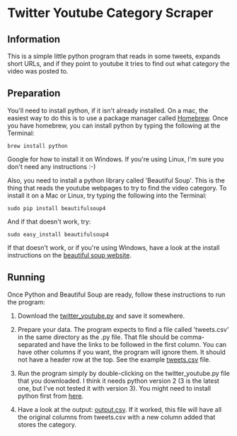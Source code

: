 # Twitter Youtube Category Scraper

## Information

This is a simple little python program that reads in some tweets, expands short URLs, and if they point to youtube it tries to find out what category the video was posted to.

## Preparation

You'll need to install python, if it isn't already installed. On a mac, the easiest way to do this is to use a package manager called [Homebrew](http://brew.sh/). Once you have homebrew, you can install python by typing the following at the Terminal:

<pre><code>brew install python</code></pre>

Google for how to install it on Windows. If you're using Linux, I'm sure you don't need any instructions :-)

Also, you need to install a python library called 'Beautiful Soup'. This is the thing that reads the youtube webpages to try to find the video category. To install it on a Mac or Linux, try typing the following into the Terminal:

<pre><code>sudo pip install beautifulsoup4</code></pre>

And if that doesn't work, try:

<pre><code>sudo easy_install beautifulsoup4</code></pre>

If that doesn't work, or if you're using Windows, have a look at the install instructions on the [beautiful soup website](http://www.crummy.com/software/BeautifulSoup/#Download).


## Running

Once Python and Beautiful Soup are ready, follow these instructions to run the program:

 1. Download the [twitter_youtube.py](https://raw.githubusercontent.com/nickmalleson/surf/master/projects/twitter_youtube/twitter_youtube.py) and save it somewhere.
 
 2. Prepare your data. The program expects to find a file called 'tweets.csv' in the same directory as the .py file. That file should be comma-separated and have the links to be followed in the first column. You can have other columns if you want, the program will ignore them. It should not have a header row at the top. See the example [tweets.csv](tweets.csv) file.

 3. Run the program simply by double-clicking on the twitter_youtube.py file that you downloaded. I think it needs python version 2 (3 is the latest one, but I've not tested it with version 3). You might need to install python first from [here](https://www.python.org/download/releases/2.7.2/). 

 4. Have a look at the output: [output.csv](./output.csv). If it worked, this file will have all the original columns from tweets.csv with a new column added that stores the category.

